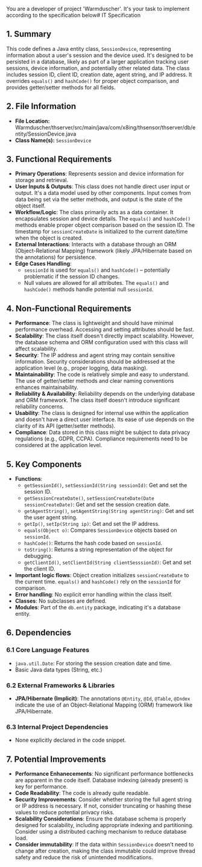 You are a developer of project 'Warmduscher'. It's your task to implement according to the specification below# IT Specification

## 1. Summary
This code defines a Java entity class, `SessionDevice`, representing information about a user's session and the device used. It's designed to be persisted in a database, likely as part of a larger application tracking user sessions, device information, and potentially other related data. The class includes session ID, client ID, creation date, agent string, and IP address. It overrides `equals()` and `hashCode()` for proper object comparison, and provides getter/setter methods for all fields.

## 2. File Information
- **File Location:** Warmduscher/thserver/src/main/java/com/x8ing/thsensor/thserver/db/entity/SessionDevice.java
- **Class Name(s):** `SessionDevice`

## 3. Functional Requirements
- **Primary Operations**: Represents session and device information for storage and retrieval.
- **User Inputs & Outputs**: This class does not handle direct user input or output. It's a data model used by other components. Input comes from data being set via the setter methods, and output is the state of the object itself.
- **Workflow/Logic**: The class primarily acts as a data container. It encapsulates session and device details. The `equals()` and `hashCode()` methods enable proper object comparison based on the session ID. The timestamp for `sessionCreateDate` is initialized to the current date/time when the object is created.
- **External Interactions**:  Interacts with a database through an ORM (Object-Relational Mapping) framework (likely JPA/Hibernate based on the annotations) for persistence.
- **Edge Cases Handling**:
    - `sessionId` is used for `equals()` and `hashCode()` – potentially problematic if the session ID changes.
    - Null values are allowed for all attributes.  The `equals()` and `hashCode()` methods handle potential null `sessionId`.

## 4. Non-Functional Requirements
- **Performance**:  The class is lightweight and should have minimal performance overhead. Accessing and setting attributes should be fast.
- **Scalability**:  The class itself doesn't directly impact scalability. However, the database schema and ORM configuration used with this class will affect scalability.
- **Security**: The IP address and agent string may contain sensitive information.  Security considerations should be addressed at the application level (e.g., proper logging, data masking).
- **Maintainability**: The code is relatively simple and easy to understand. The use of getter/setter methods and clear naming conventions enhances maintainability.
- **Reliability & Availability**:  Reliability depends on the underlying database and ORM framework. The class itself doesn't introduce significant reliability concerns.
- **Usability**:  The class is designed for internal use within the application and doesn't have a direct user interface. Its ease of use depends on the clarity of its API (getter/setter methods).
- **Compliance**:  Data stored in this class might be subject to data privacy regulations (e.g., GDPR, CCPA).  Compliance requirements need to be considered at the application level.

## 5. Key Components
- **Functions**:
    - `getSessionId()`, `setSessionId(String sessionId)`: Get and set the session ID.
    - `getSessionCreateDate()`, `setSessionCreateDate(Date sessionCreateDate)`: Get and set the session creation date.
    - `getAgentString()`, `setAgentString(String agentString)`: Get and set the user agent string.
    - `getIp()`, `setIp(String ip)`: Get and set the IP address.
    - `equals(Object o)`:  Compares `SessionDevice` objects based on `sessionId`.
    - `hashCode()`: Returns the hash code based on `sessionId`.
    - `toString()`: Returns a string representation of the object for debugging.
    - `getClientId()`, `setClientId(String clientSesssionId)`: Get and set the client ID.
- **Important logic flows**: Object creation initializes `sessionCreateDate` to the current time. `equals()` and `hashCode()` rely on the `sessionId` for comparison.
- **Error handling**: No explicit error handling within the class itself.
- **Classes**: No subclasses are defined.
- **Modules**: Part of the `db.entity` package, indicating it's a database entity.

## 6. Dependencies

### 6.1 Core Language Features
- `java.util.Date`: For storing the session creation date and time.
- Basic Java data types (String, etc.)

### 6.2 External Frameworks & Libraries
- **JPA/Hibernate (Implicit)**: The annotations `@Entity`, `@Id`, `@Table`, `@Index` indicate the use of an Object-Relational Mapping (ORM) framework like JPA/Hibernate.

### 6.3 Internal Project Dependencies
- None explicitly declared in the code snippet.

## 7. Potential Improvements
- **Performance Enhanecements**: No significant performance bottlenecks are apparent in the code itself. Database indexing (already present) is key for performance.
- **Code Readability**: The code is already quite readable.
- **Security Improvements**: Consider whether storing the full agent string or IP address is necessary. If not, consider truncating or hashing these values to reduce potential privacy risks.
- **Scalability Considerations**: Ensure the database schema is properly designed for scalability, including appropriate indexing and partitioning.  Consider using a distributed caching mechanism to reduce database load.
- **Consider immutability**:  If the data within `SessionDevice` doesn't need to change after creation, making the class immutable could improve thread safety and reduce the risk of unintended modifications.